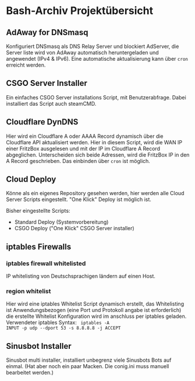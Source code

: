 # Bash-Archiv Projektübersicht

## AdAway for DNSmasq
Konfiguriert DNSmasq als DNS Relay Server und blockiert AdServer, die Server liste wird von AdAway automatisch heruntergeladen und angewendet (IPv4 & IPv6). Eine automatische aktualisierung kann über <code>cron</code> erreicht werden.

## CSGO Server Installer

Ein einfaches CSGO Server installations Script, mit Benutzerabfrage.
Dabei installiert das Script auch steamCMD.

## Cloudflare DynDNS

Hier wird ein Cloudflare A oder AAAA Record dynamisch über die Cloudflare API aktualisiert werden.
Hier in diesem Script, wird die WAN IP einer FritzBox ausgelesen und mit der IP im Cloudflare A Record abgeglichen. Unterscheiden sich beide Adressen, wird die FritzBox IP in den A Record geschrieben.
Das einbinden über <code>cron</code> ist möglich.

## Cloud Deploy

Könne als ein eigenes Repository gesehen werden, hier werden alle Cloud Server Scripts eingestellt. "One Klick" Deploy ist möglich ist.<p>
Bisher eingestellte Scripts:<p>
+ Standard Deploy (Systemvorbereitung) 
+ CSGO Deploy ("One Klick" CSGO Server installer)

## iptables Firewalls
### iptables firewall whitelisted
IP whitelisting von Deutschsprachigen ländern auf einen Host.
### region whitelist
Hier wird eine iptables Whitelist Script dynamisch erstellt, das Whitelisting ist Anwendungsbezogen (eine Port und Protokoll angabe ist erforderlich) die erstellte Whitelist Konfiguration wird im anschluss per iptables geladen.
Verwendeter iptables Syntax: <code> iptables -A INPUT -p udp --dport 53 -s 8.8.8.8 -j ACCEPT</code>

## Sinusbot Installer

Sinusbot multi installer, installiert unbegrenz viele Sinusbots Bots auf einmal. (Hat aber noch ein paar Macken. Die conig.ini muss manuell bearbeitet werden.)
